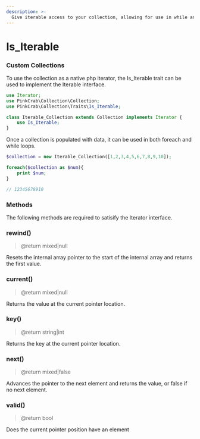 ```yaml
---
description: >-
  Give iterable access to your collection, allowing for use in while and foreach loops.
---
```


# Is_Iterable

### Custom Collections

To use the collection as a native php iterator, the Is_Iterable trait can be used to implement the Iterable interface.

```php
use Iterator;
use PinkCrab\Collection\Collection;
use PinkCrab\Collection\Traits\Is_Iterable;

class Iterable_Collection extends Collection implements Iterator {
	use Is_Iterable;
}
```

Once a collection is populated with data, it can be used in both foreach and while loops. 

```php
$collection = new Iterable_Collection([1,2,3,4,5,6,7,8,9,10]);

foreach($collection as $num){
    print $num;
}

// 12345678910
```
### Methods

The following methods are required to satisify the Iterator interface.

### rewind\() 
> @return mixed|null

Resets the internal array pointer to the start of the internal array and returns the first value.

### current\()
> @return mixed|null  

Returns the value at the current pointer location.

### key\()
> @return string|int  

Returns the key at the current pointer location.

### next\()
> @return mixed|false 

Advances the pointer to the next element and returns the value, or false if no next element.

### valid\()
> @return bool

Does the current pointer position have an element